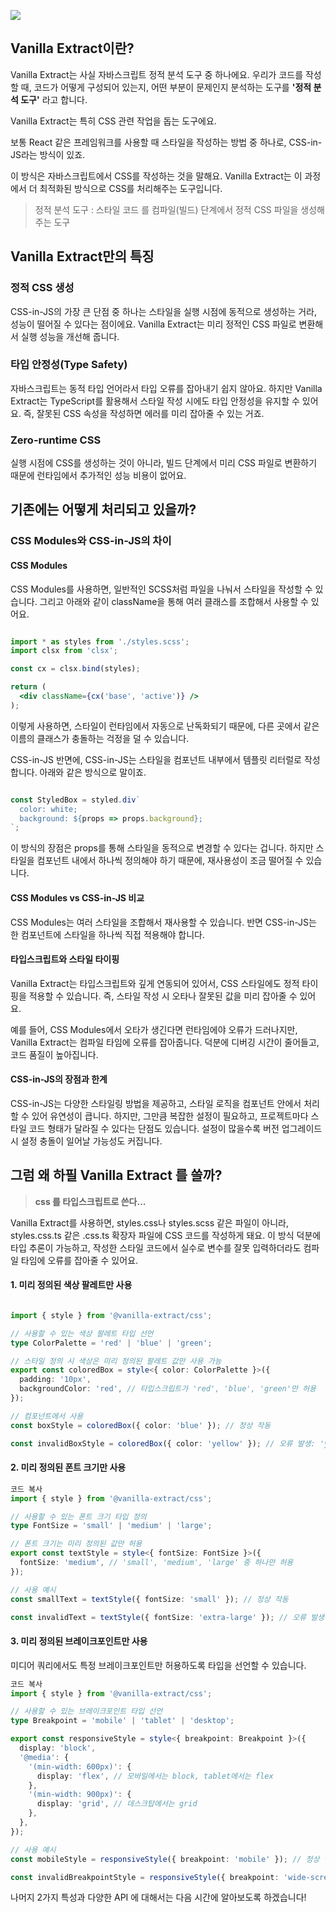 ![](https://velog.velcdn.com/images/dpwns108/post/51d6a6ae-286c-4801-857a-1d7658d1a2b2/image.png)


## Vanilla Extract이란?

Vanilla Extract는 사실 자바스크립트 정적 분석 도구 중 하나에요. 우리가 코드를 작성할 때, 코드가 어떻게 구성되어 있는지, 어떤 부분이 문제인지 분석하는 도구를
**'정적 분석 도구'** 라고 합니다.

Vanilla Extract는 특히 CSS 관련 작업을 돕는 도구에요.

보통 React 같은 프레임워크를 사용할 때 스타일을 작성하는 방법 중 하나로, CSS-in-JS라는 방식이 있죠.

이 방식은 자바스크립트에서 CSS를 작성하는 것을 말해요. Vanilla Extract는 이 과정에서 더 최적화된 방식으로 CSS를 처리해주는 도구입니다.

>  정적 분석 도구 : 스타일 코드 를 컴파일(빌드) 단계에서 정적 CSS 파일을 생성해주는 도구


## Vanilla Extract만의 특징

### 정적 CSS 생성

CSS-in-JS의 가장 큰 단점 중 하나는 스타일을 실행 시점에 동적으로 생성하는 거라, 성능이 떨어질 수 있다는 점이에요.
Vanilla Extract는 미리 정적인 CSS 파일로 변환해서 실행 성능을 개선해 줍니다.

### 타입 안정성(Type Safety)

자바스크립트는 동적 타입 언어라서 타입 오류를 잡아내기 쉽지 않아요. 하지만 Vanilla Extract는 TypeScript를 활용해서 스타일 작성 시에도 타입 안정성을 유지할 수 있어요.
즉, 잘못된 CSS 속성을 작성하면 에러를 미리 잡아줄 수 있는 거죠.

### Zero-runtime CSS
실행 시점에 CSS를 생성하는 것이 아니라, 빌드 단계에서 미리 CSS 파일로 변환하기 때문에 런타임에서 추가적인 성능 비용이 없어요.


## 기존에는 어떻게 처리되고 있을까?

### CSS Modules와 CSS-in-JS의 차이

#### CSS Modules
CSS Modules를 사용하면, 일반적인 SCSS처럼 파일을 나눠서 스타일을 작성할 수 있습니다.
그리고 아래와 같이 className을 통해 여러 클래스를 조합해서 사용할 수 있어요.

```` jsx

import * as styles from './styles.scss';
import clsx from 'clsx';

const cx = clsx.bind(styles);

return (
  <div className={cx('base', 'active')} />
);

````
이렇게 사용하면, 스타일이 런타임에서 자동으로 난독화되기 때문에, 다른 곳에서 같은 이름의 클래스가 충돌하는 걱정을 덜 수 있습니다.

CSS-in-JS
반면에, CSS-in-JS는 스타일을 컴포넌트 내부에서 템플릿 리터럴로 작성합니다. 아래와 같은 방식으로 말이죠.

````jsx

const StyledBox = styled.div`
  color: white;
  background: ${props => props.background};
`;
````

이 방식의 장점은 props를 통해 스타일을 동적으로 변경할 수 있다는 겁니다. 하지만 스타일을 컴포넌트 내에서 하나씩 정의해야 하기 때문에, 재사용성이 조금 떨어질 수 있습니다.

#### CSS Modules vs CSS-in-JS 비교
CSS Modules는 여러 스타일을 조합해서 재사용할 수 있습니다.
반면 CSS-in-JS는 한 컴포넌트에 스타일을 하나씩 직접 적용해야 합니다.

#### 타입스크립트와 스타일 타이핑
Vanilla Extract는 타입스크립트와 깊게 연동되어 있어서, CSS 스타일에도 정적 타이핑을 적용할 수 있습니다. 즉, 스타일 작성 시 오타나 잘못된 값을 미리 잡아줄 수 있어요.

예를 들어, CSS Modules에서 오타가 생긴다면 런타임에야 오류가 드러나지만, Vanilla Extract는 컴파일 타임에 오류를 잡아줍니다. 덕분에 디버깅 시간이 줄어들고, 코드 품질이 높아집니다.

#### CSS-in-JS의 장점과 한계
CSS-in-JS는 다양한 스타일링 방법을 제공하고, 스타일 로직을 컴포넌트 안에서 처리할 수 있어 유연성이 큽니다.
하지만, 그만큼 복잡한 설정이 필요하고, 프로젝트마다 스타일 코드 형태가 달라질 수 있다는 단점도 있습니다.
설정이 많을수록 버전 업그레이드 시 설정 충돌이 일어날 가능성도 커집니다.


## 그럼 왜 하필 Vanilla Extract 를 쓸까?

> **css 를 타입스크립트로 쓴다...**

Vanilla Extract를 사용하면, styles.css나 styles.scss 같은 파일이 아니라, styles.css.ts 같은 .css.ts 확장자 파일에 CSS 코드를 작성하게 돼요.
이 방식 덕분에 타입 추론이 가능하고, 작성한 스타일 코드에서 실수로 변수를 잘못 입력하더라도 컴파일 타임에 오류를 잡아줄 수 있어요.


#### 1. 미리 정의된 색상 팔레트만 사용
````typescript

import { style } from '@vanilla-extract/css';

// 사용할 수 있는 색상 팔레트 타입 선언
type ColorPalette = 'red' | 'blue' | 'green';

// 스타일 정의 시 색상은 미리 정의된 팔레트 값만 사용 가능
export const coloredBox = style<{ color: ColorPalette }>({
  padding: '10px',
  backgroundColor: 'red', // 타입스크립트가 'red', 'blue', 'green'만 허용
});

// 컴포넌트에서 사용
const boxStyle = coloredBox({ color: 'blue' }); // 정상 작동

const invalidBoxStyle = coloredBox({ color: 'yellow' }); // 오류 발생: 'yellow'는 허용되지 않음
````

#### 2. 미리 정의된 폰트 크기만 사용

```` typescript
코드 복사
import { style } from '@vanilla-extract/css';

// 사용할 수 있는 폰트 크기 타입 정의
type FontSize = 'small' | 'medium' | 'large';

// 폰트 크기는 미리 정의된 값만 허용
export const textStyle = style<{ fontSize: FontSize }>({
  fontSize: 'medium', // 'small', 'medium', 'large' 중 하나만 허용
});

// 사용 예시
const smallText = textStyle({ fontSize: 'small' }); // 정상 작동

const invalidText = textStyle({ fontSize: 'extra-large' }); // 오류 발생: 'extra-large'는 허용되지 않음
````

#### 3. 미리 정의된 브레이크포인트만 사용

미디어 쿼리에서도 특정 브레이크포인트만 허용하도록 타입을 선언할 수 있습니다.

````typescript
코드 복사
import { style } from '@vanilla-extract/css';

// 사용할 수 있는 브레이크포인트 타입 선언
type Breakpoint = 'mobile' | 'tablet' | 'desktop';

export const responsiveStyle = style<{ breakpoint: Breakpoint }>({
  display: 'block',
  '@media': {
    '(min-width: 600px)': {
      display: 'flex', // 모바일에서는 block, tablet에서는 flex
    },
    '(min-width: 900px)': {
      display: 'grid', // 데스크탑에서는 grid
    },
  },
});

// 사용 예시
const mobileStyle = responsiveStyle({ breakpoint: 'mobile' }); // 정상 작동

const invalidBreakpointStyle = responsiveStyle({ breakpoint: 'wide-screen' }); // 오류 발생: 'wide-screen'은 
````


나머지 2가지 특성과 다양한 API 에 대해서는 다음 시간에 알아보도록 하겠습니다!

